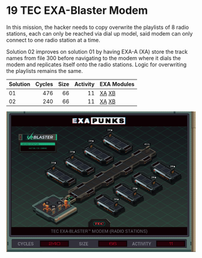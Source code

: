 # 19 TEC EXA-Blaster Modem

In this mission, the hacker needs to copy overwrite the playlists of 8 radio stations, each can only be reached via dial up model, said modem can only connect to one radio station at a time.

Solution 02 improves on solution 01 by having EXA-A (XA) store the track names from file 300 before navigating to the modem where it dials the modem and replicates itself onto the radio stations. Logic for overwriting the playlists remains the same.

| Solution | Cycles | Size | Activity | EXA Modules|
|:---------|-------:|-----:|---------:|------------|
| 01       |    476 |   66 |       11 | [XA](01-XA.exa) [XB](01-XB.exa) |
| 02       |    240 |   66 |       11 | [XA](02-XA.exa) [XB](02-XB.exa) |

![Solution 02](EXAPUNKS%20-%20TEC%20EXA-Blaster%20Modem.gif "Solution 02")
